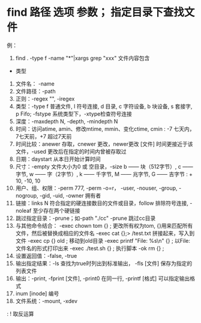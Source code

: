 # find  路径 选项  参数； 指定目录下查找文件

例：

1. find . -type f -name "*"|xargs grep "xxx" 文件内容包含



- 类型

1. 文件名： -name
2. 文件路径：-path
3. 正则：-regex "", -iregex
3. 类型：-type f 普通文件, l 符号连接, d 目录, c 字符设备, b 块设备, s 套接字, p Fifo; -fstype 系统类型下，-xtype检查符号连接
4. 深度：-maxdepth N, -depth, -mindepth N
5. 时间：访问atime, amin、修改mtime, mmin、变化ctime, cmin
: -7 七天内，7七天前，+7 超过7天前
6. 时间比较：anewer 存取，cnewer 更改，newer更改 [文件] 时间更接近于该文件，-used 更改后在指定的时间内曾被存取过
7. 日期：daystart  从本日开始计算时间
8. 尺寸：-empty 文件大小为0 或 空目录，-size b —— 块（512字节）, c —— 字节, w —— 字（2字节）, k —— 千字节, M —— 兆字节, G —— 吉字节
: + 10, -10, 10
9. 用户、组、权限：-perm 777, -perm -o=r， -user, -nouser, -group, -nogroup, -gid, -uid, -owner 拥有者
10. 链接：links N 符合指定的硬连接数目的文件或目录，follow 排除符号连接, -noleaf 至少存在两个硬链接
11. 跳过指定目录：-prune；如-path "./cc" -prune 跳过cc目录
12. 与其他命令结合：
  -exec chown tom {} \; 更改所有权为tom, {}用来匹配所有文件，然后被替换成相应的文件名
  -exec cat {}\;> /test.txt 拼接起来，写入到文件
  -exec cp {} old \; 移动到old目录
  -exec printf "File: %s\n" {} \; 以File: 文件名的形式打印出来
  -exec ./test.sh {} \; 执行脚本
  -ok rm {} \;
13. 设置返回值：-false, -true
14. 输出指定结果：-ls 查找为true时列出到标准输出， -fls [文件] 保存为指定的列表文件
15. 输出：-print, -fprint [文件], -print0 在同一行, -printf [格式] 可以指定输出格式
16. inum [inode] 编号
17. 文件系统：-mount, -xdev

: ! 取反运算
